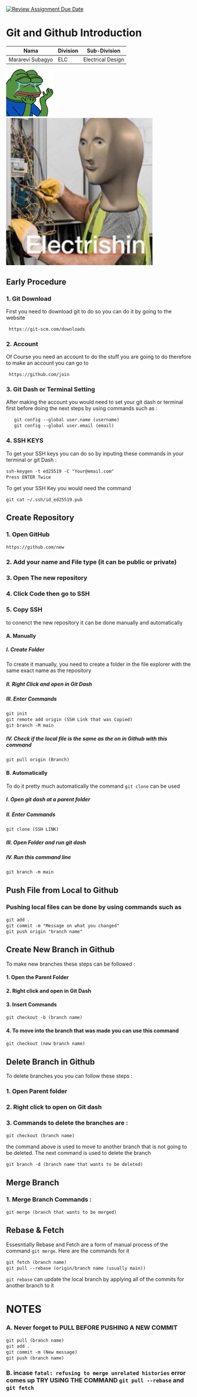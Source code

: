 [![Review Assignment Due Date](https://classroom.github.com/assets/deadline-readme-button-22041afd0340ce965d47ae6ef1cefeee28c7c493a6346c4f15d667ab976d596c.svg)](https://classroom.github.com/a/tbEHDGEc)
# Git and Github Introduction

| Nama  | Division        | Sub-Division  |
| ----- | ---------- | ---------- |
| Mararevi Subagyo   | ELC | Electrical Design |

![alt text](Image/PepeCry.png)![alt text](Image/Screenshot%202024-11-21%20132155.png)


## Early Procedure
### 1. Git Download
First you need to download git to do so you can do it by going to the website 
   ```
    https://git-scm.com/downloads
   ```
### 2. Account 
Of Course you need an account to do the stuff you are going to do  therefore to make an account you can go to 
   ```
    https://github.com/join
   ```
### 3. Git Dash or Terminal Setting 
After making the account you would need to set your git dash or terminal first before doing the next steps by using commands such as :
```
   git config --global user.name (username)
   git config --global user.email (email)
   ```
### 4. SSH KEYS
To get your SSH keys you can do so by inputing these commands in your terminal or git Dash :
```
ssh-keygen -t ed25519 -C "Your@email.com"
Press ENTER Twice
```
To get your SSH Key you would need the command
```
git cat ~/.ssh/id_ed25519.pub
```
## Create Repository
### 1. Open GitHub
```
https://github.com/new
```
### 2. Add your name and File type (it can be public or private)
### 3. Open The new repository
### 4. Click Code then go to SSH
### 5. Copy SSH
to conenct the new repository it can be done manually and automatically
#### A. Manually 
##### I. Create Folder
To create it manually, you need to create a folder in the file explorer with the same exact name as the repository
##### II. Right Click and open in Git Dash
##### III. Enter Commands 
```
git init
git remote add origin (SSH Link that was Copied)
git branch -M main
```
##### IV. Check if the local file is the same as the on in Github with this command
```
git pull origin (Branch)
```
#### B. Automatically
To do it pretty much automatically the command `git clone` can be used
##### I. Open git dash at a parent folder
##### II. Enter Commands 
```
git clone (SSH LINK)
```
##### III. Open Folder and run git dash
##### IV. Run this command line 
```
git branch -m main
```
## Push File from Local to Github
### Pushing local files can be done by using commands such as
```
git add . 
git commit -m "Message on what you changed"
git push origin "branch name"
```

## Create New Branch in Github 
To make new branches these steps can be followed :
#### 1. Open the Parent Folder
#### 2. Right click and open in Git Dash
#### 3. Insert Commands
```
git checkout -b (branch name)
```
#### 4. To move into the branch that was made you can use this command 
```
git checkout (new branch name)
```

## Delete Branch in Github
To delete branches you you can follow these steps :
### 1. Open Parent folder
### 2. Right click to open on Git dash
### 3. Commands to delete the branches are :
```
git checkout (branch name)
```
the command above is used to move to another branch that is not going to be deleted. The next command is used to delete the branch
```
git branch -d (branch name that wants to be deleted)
```
## Merge Branch
### 1. Merge Branch Commands :
```
git merge (branch that wants to be merged)
```
## Rebase & Fetch
Essesntially Rebase and Fetch are a form of manual process of the command `git merge`. Here are the commands for it 
```
git fetch (branch name)
git pull --rebase (origin/branch name (usually main))
```
`git rebase` can update the local branch by applying all of the commits for another branch to it

# NOTES
### A. Never forget to PULL BEFORE PUSHING A NEW COMMIT
```
git pull (branch name)
git add .
git commit -m (New message)
git push (branch name)
```
### B. incase `fatal: refusing to merge unrelated histories` error comes up TRY USING THE COMMAND `git pull --rebase` and `git fetch`